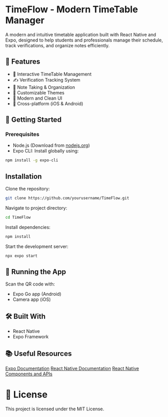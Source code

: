 # TimeFlow - Modern TimeTable Manager

A modern and intuitive timetable application built with React Native and Expo, designed to help students and professionals manage their schedule, track verifications, and organize notes efficiently.

## 🌟 Features

- 📅 Interactive TimeTable Management
- ✍️ Verification Tracking System
- 📝 Note Taking & Organization
- 🎨 Customizable Themes
- 🎯 Modern and Clean UI
- 📱 Cross-platform (iOS & Android)

## 🚀 Getting Started

### Prerequisites

- Node.js (Download from [nodejs.org](https://nodejs.org))
- Expo CLI: Install globally using:
```bash
npm install -g expo-cli
```
## Installation
Clone the repository:
```bash
git clone https://github.com/yourusername/TimeFlow.git
```
Navigate to project directory:
```bash
cd TimeFlow
```
Install dependencies:
```bash
npm install
```
Start the development server:
```bash
npx expo start
```

## 📱 Running the App
Scan the QR code with:

- Expo Go app (Android)
- Camera app (iOS)

## 🛠️ Built With
- React Native
- Expo Framework

## 📚 Useful Resources
[Expo Documentation](https://docs.expo.dev/)
[React Native Documentation](https://reactnative.dev/)
[React Native Components and APIs](https://reactnative.dev/docs/components-and-apis)

# 📄 License
This project is licensed under the MIT License.

